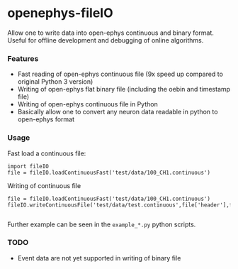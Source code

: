 # openephys-fileIO

Allow one to write data into open-ephys continuous and binary format. Useful for offline development and debugging of online algorithms.

### Features
- Fast reading of open-ephys continuous file (9x speed up compared to original Python 3 version)
- Writing of open-ephys flat binary file (including the oebin and timestamp file)
- Writing of open-ephys continuous file in Python
- Basically allow one to convert any neuron data readable in python to open-ephys format



### Usage

Fast load a continuous file:

```
import fileIO
file = fileIO.loadContinuousFast('test/data/100_CH1.continuous')
```

Writing of continuous file

```
file = fileIO.loadContinuousFast('test/data/100_CH1.continuous')
fileIO.writeContinuousFile('test/data/test.continuous',file['header'],file['timestamps'],file['data'],file['recordingNumber'])
   
```

Further example can be seen in the `example_*.py` python scripts.


### TODO
- Event data are not yet supported in writing of binary file
